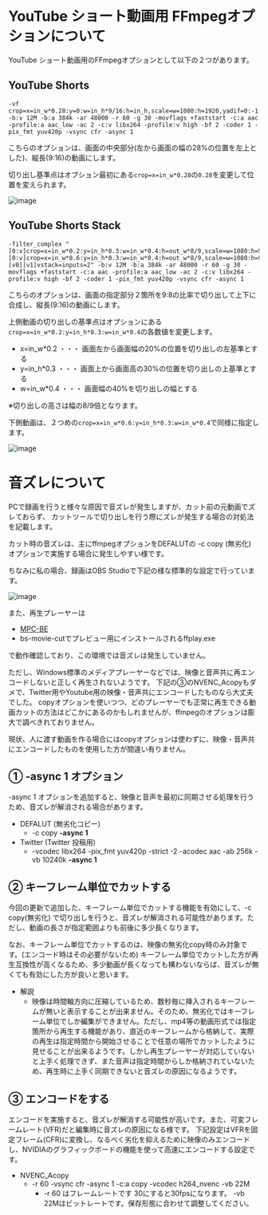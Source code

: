 # YouTube ショート動画用 FFmpegオプションについて

YouTube ショート動画用のFFmpegオプションとして以下の２つがあります。

## YouTube Shorts
    -vf crop=x=in_w*0.28:y=0:w=in_h*9/16:h=in_h,scale=w=1080:h=1920,yadif=0:-1:1 -b:v 12M -b:a 384k -ar 48000 -r 60 -g 30 -movflags +faststart -c:a aac -profile:a aac_low -ac 2 -c:v libx264 -profile:v high -bf 2 -coder 1 -pix_fmt yuv420p -vsync cfr -async 1

こちらのオプションは、画面の中央部分(左から画面の幅の28%の位置を左上とした)、縦長(9:16)の動画にします。

切り出し基準点はオプション最初にある`crop=x=in_w*0.28`の`0.28`を変更して位置を変えられます。

![image](https://github.com/rynan4818/bs-movie-cut/assets/14249877/e6f3341a-03a9-4c24-9682-7c1c570a19e0)

## YouTube Shorts Stack
    -filter_complex "[0:v]crop=x=in_w*0.2:y=in_h*0.3:w=in_w*0.4:h=out_w*8/9,scale=w=1080:h=960,yadif=0:-1:1[v0];[0:v]crop=x=in_w*0.6:y=in_h*0.3:w=in_w*0.4:h=out_w*8/9,scale=w=1080:h=960,yadif=0:-1:1[v1];[v0][v1]vstack=inputs=2" -b:v 12M -b:a 384k -ar 48000 -r 60 -g 30 -movflags +faststart -c:a aac -profile:a aac_low -ac 2 -c:v libx264 -profile:v high -bf 2 -coder 1 -pix_fmt yuv420p -vsync cfr -async 1

こちらのオプションは、画面の指定部分２箇所を9:8の比率で切り出して上下に合成し、縦長(9:16)の動画にします。

上側動画の切り出しの基準点はオプションにある`crop=x=in_w*0.2:y=in_h*0.3:w=in_w*0.4`の各数値を変更します。

- x=in_w*0.2 ・・・ 画面左から画面幅の20%の位置を切り出しの左基準とする
- y=in_h*0.3 ・・・ 画面上から画面高の30%の位置を切り出しの上基準とする
- w=in_w*0.4 ・・・ 画面幅の40%を切り出しの幅とする

※切り出しの高さは幅の8/9倍となります。

下側動画は、２つめの`crop=x=in_w*0.6:y=in_h*0.3:w=in_w*0.4`で同様に指定します。

![image](https://github.com/rynan4818/bs-movie-cut/assets/14249877/5ca9e745-cfbf-4387-8df9-8541a120fe8a)

# 音ズレについて
PCで録画を行うと様々な原因で音ズレが発生しますが、カット前の元動画でズレておらず、
カットツールで切り出しを行う際にズレが発生する場合の対処法を記載します。

カット時の音ズレは、主にffmpegオプションをDEFALUTの -c copy (無劣化) オプションで実施する場合に発生しやすい様です。

ちなみに私の場合、録画はOBS Studioで下記の様な標準的な設定で行っています。

![image](https://user-images.githubusercontent.com/14249877/130332669-18e365a4-4e0f-4bf6-81d9-403387c46bce.png)

また、再生プレーヤーは
* [MPC-BE](https://sourceforge.net/projects/mpcbe/)
* bs-movie-cutでプレビュー用にインストールされるffplay.exe

で動作確認しており、この環境では音ズレは発生していません。

ただし、Windows標準のメディアプレーヤーなどでは、映像と音声共に再エンコードしないと正しく再生されないようです。
下記の③のNVENC_Acopyもダメで、Twitter用やYoutube用の映像・音声共にエンコードしたものなら大丈夫でした。
copyオプションを使いつつ、どのプレーヤーでも正常に再生できる動画カットの方法はどこかにあるのかもしれませんが、ffmpegのオプションは膨大で調べきれておりません。

現状、人に渡す動画を作る場合にはcopyオプションは使わずに、映像・音声共にエンコードしたものを使用した方が間違い有りません。

## ① -async 1 オプション
-async 1 オプションを追加すると、映像と音声を最初に同期させる処理を行うため、音ズレが解消される場合があります。
- DEFALUT (無劣化コピー)
   -  -c copy **-async 1**
- Twitter (Twitter 投稿用)
   - -vcodec libx264 -pix_fmt yuv420p -strict -2 -acodec aac -ab 256k -vb 10240k **-async 1**

## ② キーフレーム単位でカットする
今回の更新で追加した、キーフレーム単位でカットする機能を有効にして、-c copy(無劣化) で切り出しを行うと、音ズレが解消される可能性があります。ただし、動画の長さが指定範囲よりも前後に多少長くなります。

なお、キーフレーム単位でカットするのは、映像の無劣化copy時のみ対象です。(エンコード時はその必要がないため)
キーフレーム単位でカットした方が再生互換性が高くなるため、多少動画が長くなっても構わないならば、音ズレが無くても有効にした方が良いと思います。

- 解説
   - 映像は時間軸方向に圧縮しているため、数秒毎に挿入されるキーフレームが無いと表示することが出来ません。そのため、無劣化ではキーフレーム単位でしか編集ができません。ただし、mp4等の動画形式では指定箇所から再生する機能があり、直近のキーフレームから格納して、実際の再生は指定時間から開始させることで任意の場所でカットしたように見せることが出来るようです。しかし再生プレーヤーが対応していないと上手く処理できず、また音声は指定時間からしか格納されていないため、再生時に上手く同期できないと音ズレの原因になるようです。

## ③ エンコードをする
エンコードを実施すると、音ズレが解消する可能性が高いです。また、可変フレームレート(VFR)だと編集時に音ズレの原因になる様です。
下記設定はVFRを固定フレーム(CFR)に変換し、なるべく劣化を抑えるために映像のみエンコードし、NVIDIAのグラフィックボードの機能を使って高速にエンコードする設定です。
- NVENC_Acopy
  -  -r 60 -vsync cfr -async 1 -c:a copy -vcodec h264_nvenc -vb 22M
        - -r 60 はフレームレートです 30にすると30fpsになります。 -vb 22Mはビットレートです。保存形態に合わせて調整してください。
